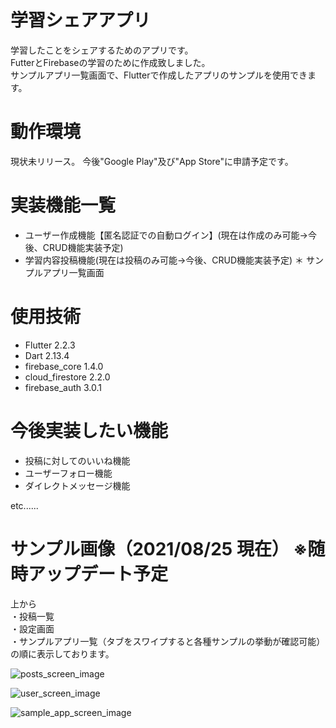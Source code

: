 # 学習シェアアプリ

学習したことをシェアするためのアプリです。  
FutterとFirebaseの学習のために作成致しました。  
サンプルアプリ一覧画面で、Flutterで作成したアプリのサンプルを使用できます。

# 動作環境

現状未リリース。
今後"Google Play"及び"App Store"に申請予定です。

# 実装機能一覧

* ユーザー作成機能【匿名認証での自動ログイン】(現在は作成のみ可能→今後、CRUD機能実装予定) 
* 学習内容投稿機能(現在は投稿のみ可能→今後、CRUD機能実装予定)
＊ サンプルアプリ一覧画面  

# 使用技術

* Flutter 2.2.3
* Dart 2.13.4
* firebase_core 1.4.0
* cloud_firestore 2.2.0
* firebase_auth 3.0.1

# 今後実装したい機能

* 投稿に対してのいいね機能
* ユーザーフォロー機能
* ダイレクトメッセージ機能  

etc......

# サンプル画像（2021/08/25 現在） ※随時アップデート予定

上から  
・投稿一覧  
・設定画面  
・サンプルアプリ一覧（タブをスワイプすると各種サンプルの挙動が確認可能）  
の順に表示しております。

![posts_screen_image](https://user-images.githubusercontent.com/49052894/130783520-4c87e6eb-8f2f-47a5-85d6-47ce85310030.png)

![user_screen_image](https://user-images.githubusercontent.com/49052894/130783595-13798a8d-1e65-48ab-898d-fdb6a8402fe1.png)

![sample_app_screen_image](https://user-images.githubusercontent.com/49052894/130783540-8e7104c5-f1d4-4f71-9ee5-9501faa1bbd1.png)

